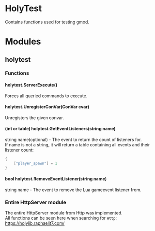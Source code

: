 # HolyTest

Contains functions used for testing gmod.  

# Modules

## holytest

### Functions

#### holytest.ServerExecute()
Forces all queried commands to execute.  

#### holytest.UnregisterConVar(ConVar cvar)
Unregisters the given convar.  

#### (int or table) holytest.GetEventListeners(string name)
string name(optional) - The event to return the count of listeners for.  
If name is not a string, it will return a table containing all events and their listener count:  
```lua
{
	["player_spawn"] = 1
}
```

#### bool holytest.RemoveEventListener(string name)
string name - The event to remove the Lua gameevent listener from.  

### Entire HttpServer module
The entire HttpServer module from Http was implemented.  
All functions can be seen here when searching for `Http`: https://holylib.raphaelit7.com/